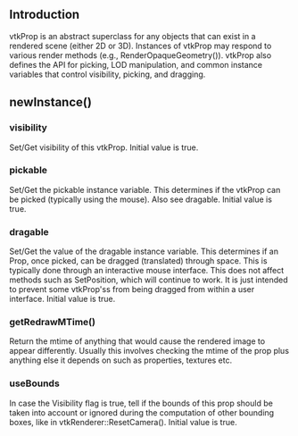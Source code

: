 ## Introduction

vtkProp is an abstract superclass for any objects that can exist in a
rendered scene (either 2D or 3D). Instances of vtkProp may respond to
various render methods (e.g., RenderOpaqueGeometry()). vtkProp also
defines the API for picking, LOD manipulation, and common instance
variables that control visibility, picking, and dragging.

## newInstance()

### visibility

Set/Get visibility of this vtkProp. Initial value is true.

### pickable

Set/Get the pickable instance variable.  This determines if the vtkProp
can be picked (typically using the mouse). Also see dragable.
Initial value is true.

### dragable

Set/Get the value of the dragable instance variable. This determines if
an Prop, once picked, can be dragged (translated) through space.
This is typically done through an interactive mouse interface.
This does not affect methods such as SetPosition, which will continue
to work.  It is just intended to prevent some vtkProp'ss from being
dragged from within a user interface.
Initial value is true.

### getRedrawMTime() 

Return the mtime of anything that would cause the rendered image to
appear differently. Usually this involves checking the mtime of the
prop plus anything else it depends on such as properties, textures
etc.

### useBounds

In case the Visibility flag is true, tell if the bounds of this prop
should be taken into account or ignored during the computation of other
bounding boxes, like in vtkRenderer::ResetCamera().
Initial value is true.

